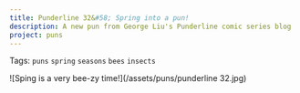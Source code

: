 ```yaml
---
title: Punderline 32&#58; Spring into a pun!
description: A new pun from George Liu's Punderline comic series blog
project: puns
---
```

Tags: `puns` `spring` `seasons` `bees` `insects`

![Sping is a very bee-zy time!](/assets/puns/punderline 32.jpg)
